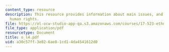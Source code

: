 ```yaml
---
content_type: resource
description: This resource provides information about main issues, and theories of
  human rights.
file: https://ol-ocw-studio-app-qa.s3.amazonaws.com/courses/17-523-ethnicity-and-race-in-world-politics-fall-2005/a30c57ff3e026ae81cd14da4541612d0_o_l4.pdf
file_type: application/pdf
resourcetype: Document
title: o_l4.pdf
uid: a30c57ff-3e02-6ae8-1cd1-4da4541612d0
---
```

